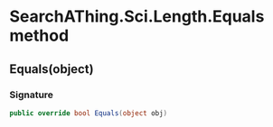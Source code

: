 # SearchAThing.Sci.Length.Equals method
## Equals(object)
### Signature
```csharp
public override bool Equals(object obj)
```
